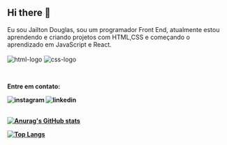## Hi there :pencil:

Eu sou Jailton Douglas, sou um programador Front End, atualmente estou aprendendo e criando projetos com HTML,CSS e começando o aprendizado em JavaScript e React.
<br>
<br>
<img src="https://img.shields.io/badge/HTML5-E34F26?style=for-the-badge&logo=html5&logoColor=white" alt="html-logo"/>
<img src="https://img.shields.io/badge/CSS3-1572B6?style=for-the-badge&logo=css3&logoColor=white" alt="css-logo"/>

<br>

<b>Entre em contato:<b>

<p>
<a href="https://www.instagram.com/jdouglasx/">
<img align="left" alt="instagram" src="https://img.shields.io/badge/Instagram-E4405F?style=for-the-badge&logo=instagram&logoColor=white" alt="instagram-logo"/>
</a>
<a href="https://www.linkedin.com/in/jailton-douglas-1210a0300/">
<img align="left" alt="linkedin" src="https://img.shields.io/badge/LinkedIn-0077B5?style=for-the-badge&logo=linkedin&logoColor=white" alt="linkedin-logo"/>
</a>
</p>
<br>
<br>

[![Anurag's GitHub stats](https://github-readme-stats.vercel.app/api?username=dougsiilva)](https://github.com/anuraghazra/github-readme-stats)

[![Top Langs](https://github-readme-stats.vercel.app/api/top-langs/?username=dougsiilva)](https://github.com/anuraghazra/github-readme-stats)
